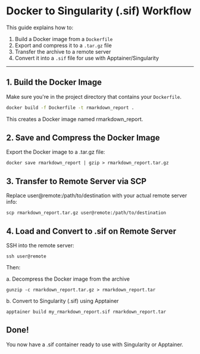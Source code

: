 # Docker to Singularity (.sif) Workflow

This guide explains how to:

1. Build a Docker image from a `Dockerfile`
2. Export and compress it to a `.tar.gz` file
3. Transfer the archive to a remote server
4. Convert it into a `.sif` file for use with Apptainer/Singularity

---

## 1. Build the Docker Image

Make sure you're in the project directory that contains your `Dockerfile`.

```bash
docker build -f Dockerfile -t rmarkdown_report .
```
This creates a Docker image named rmarkdown_report.

## 2. Save and Compress the Docker Image
Export the Docker image to a .tar.gz file:

```docker save rmarkdown_report | gzip > rmarkdown_report.tar.gz```

## 3. Transfer to Remote Server via SCP
Replace user@remote:/path/to/destination with your actual remote server info:

```scp rmarkdown_report.tar.gz user@remote:/path/to/destination```

## 4. Load and Convert to .sif on Remote Server
SSH into the remote server:

```ssh user@remote```

Then:

a. Decompress the Docker image from the archive

```gunzip -c rmarkdown_report.tar.gz > rmarkdown_report.tar```

b. Convert to Singularity (.sif) using Apptainer

```apptainer build my_rmarkdown_report.sif rmarkdown_report.tar```

## Done!
You now have a .sif container ready to use with Singularity or Apptainer.
